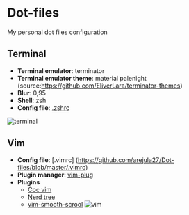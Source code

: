 # Dot-files
My personal dot files configuration

## Terminal 
 - **Terminal emulator**: terminator
 - **Terminal emulator theme**: material palenight   (source:https://github.com/EliverLara/terminator-themes)
 - **Blur**: 0,95
 - **Shell**: zsh
 - **Config file**: [.zshrc](https://github.com/arejula27/Dot-files/blob/master/.zshrc)
 
 ![terminal](https://user-images.githubusercontent.com/46299278/116074995-b8280a80-a692-11eb-935d-b639143a26f0.png)


## Vim
 - **Config file**: [.vimrc] (https://github.com/arejula27/Dot-files/blob/master/.vimrc)
 - **Plugin manager**: [vim-plug](https://github.com/junegunn/vim-plug)
 - **Plugins**
    -   [Coc vim](https://github.com/neoclide/coc.nvim)
    -   [Nerd tree](https://github.com/preservim/nerdtree)
    -   [vim-smooth-scrool](https://github.com/terryma/vim-smooth-scroll)
  ![vim](https://user-images.githubusercontent.com/46299278/116075987-f1ad4580-a693-11eb-9712-d52d9b67a7e8.png)
